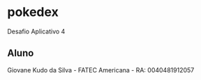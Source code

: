# pokedex

Desafio Aplicativo 4

## Aluno

Giovane Kudo da Silva -
 FATEC Americana  - 
 RA: 0040481912057
